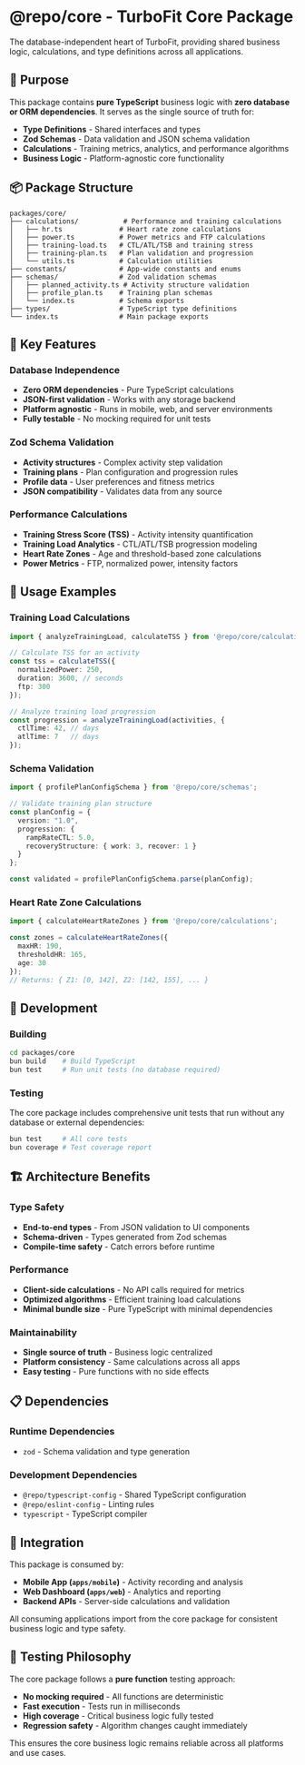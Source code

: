 # @repo/core - TurboFit Core Package

The database-independent heart of TurboFit, providing shared business logic, calculations, and type definitions across all applications.

## 🎯 Purpose

This package contains **pure TypeScript** business logic with **zero database or ORM dependencies**. It serves as the single source of truth for:

- **Type Definitions** - Shared interfaces and types
- **Zod Schemas** - Data validation and JSON schema validation
- **Calculations** - Training metrics, analytics, and performance algorithms
- **Business Logic** - Platform-agnostic core functionality

## 📦 Package Structure

```
packages/core/
├── calculations/           # Performance and training calculations
│   ├── hr.ts              # Heart rate zone calculations
│   ├── power.ts           # Power metrics and FTP calculations
│   ├── training-load.ts   # CTL/ATL/TSB and training stress
│   ├── training-plan.ts   # Plan validation and progression
│   └── utils.ts           # Calculation utilities
├── constants/             # App-wide constants and enums
├── schemas/               # Zod validation schemas
│   ├── planned_activity.ts # Activity structure validation
│   ├── profile_plan.ts    # Training plan schemas
│   └── index.ts           # Schema exports
├── types/                 # TypeScript type definitions
└── index.ts               # Main package exports
```

## 🚀 Key Features

### Database Independence
- **Zero ORM dependencies** - Pure TypeScript calculations
- **JSON-first validation** - Works with any storage backend
- **Platform agnostic** - Runs in mobile, web, and server environments
- **Fully testable** - No mocking required for unit tests

### Zod Schema Validation
- **Activity structures** - Complex activity step validation
- **Training plans** - Plan configuration and progression rules
- **Profile data** - User preferences and fitness metrics
- **JSON compatibility** - Validates data from any source

### Performance Calculations
- **Training Stress Score (TSS)** - Activity intensity quantification
- **Training Load Analytics** - CTL/ATL/TSB progression modeling
- **Heart Rate Zones** - Age and threshold-based zone calculations
- **Power Metrics** - FTP, normalized power, intensity factors

## 📖 Usage Examples

### Training Load Calculations

```typescript
import { analyzeTrainingLoad, calculateTSS } from '@repo/core/calculations';

// Calculate TSS for an activity
const tss = calculateTSS({
  normalizedPower: 250,
  duration: 3600, // seconds
  ftp: 300
});

// Analyze training load progression
const progression = analyzeTrainingLoad(activities, {
  ctlTime: 42, // days
  atlTime: 7   // days
});
```

### Schema Validation

```typescript
import { profilePlanConfigSchema } from '@repo/core/schemas';

// Validate training plan structure
const planConfig = {
  version: "1.0",
  progression: {
    rampRateCTL: 5.0,
    recoveryStructure: { work: 3, recover: 1 }
  }
};

const validated = profilePlanConfigSchema.parse(planConfig);
```

### Heart Rate Zone Calculations

```typescript
import { calculateHeartRateZones } from '@repo/core/calculations';

const zones = calculateHeartRateZones({
  maxHR: 190,
  thresholdHR: 165,
  age: 30
});
// Returns: { Z1: [0, 142], Z2: [142, 155], ... }
```

## 🔧 Development

### Building
```bash
cd packages/core
bun build    # Build TypeScript
bun test     # Run unit tests (no database required)
```

### Testing
The core package includes comprehensive unit tests that run without any database or external dependencies:

```bash
bun test     # All core tests
bun coverage # Test coverage report
```

## 🏗️ Architecture Benefits

### Type Safety
- **End-to-end types** - From JSON validation to UI components
- **Schema-driven** - Types generated from Zod schemas
- **Compile-time safety** - Catch errors before runtime

### Performance
- **Client-side calculations** - No API calls required for metrics
- **Optimized algorithms** - Efficient training load calculations
- **Minimal bundle size** - Pure TypeScript with minimal dependencies

### Maintainability
- **Single source of truth** - Business logic centralized
- **Platform consistency** - Same calculations across all apps
- **Easy testing** - Pure functions with no side effects

## 📋 Dependencies

### Runtime Dependencies
- `zod` - Schema validation and type generation

### Development Dependencies
- `@repo/typescript-config` - Shared TypeScript configuration
- `@repo/eslint-config` - Linting rules
- `typescript` - TypeScript compiler

## 🔄 Integration

This package is consumed by:

- **Mobile App (`apps/mobile`)** - Activity recording and analysis
- **Web Dashboard (`apps/web`)** - Analytics and reporting
- **Backend APIs** - Server-side calculations and validation

All consuming applications import from the core package for consistent business logic and type safety.

## 🧪 Testing Philosophy

The core package follows a **pure function** testing approach:

- **No mocking required** - All functions are deterministic
- **Fast execution** - Tests run in milliseconds
- **High coverage** - Critical business logic fully tested
- **Regression safety** - Algorithm changes caught immediately

This ensures the core business logic remains reliable across all platforms and use cases.

